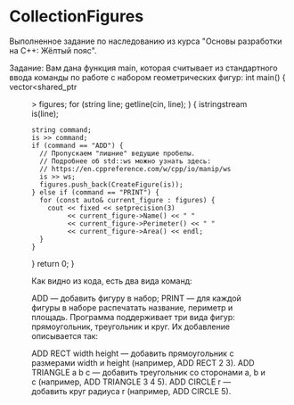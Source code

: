 # CollectionFigures
Выполненное задание по наследованию из курса "Основы разработки на С++: Жёлтый пояс". 

Задание:
Вам дана функция main, которая считывает из стандартного ввода команды по работе с набором геометрических фигур:
int main() {
  vector<shared_ptr<Figure>> figures;
  for (string line; getline(cin, line); ) {
    istringstream is(line);

    string command;
    is >> command;
    if (command == "ADD") {
      // Пропускаем "лишние" ведущие пробелы.
      // Подробнее об std::ws можно узнать здесь:
      // https://en.cppreference.com/w/cpp/io/manip/ws
      is >> ws;
      figures.push_back(CreateFigure(is));
    } else if (command == "PRINT") {
      for (const auto& current_figure : figures) {
        cout << fixed << setprecision(3)
             << current_figure->Name() << " "
             << current_figure->Perimeter() << " "
             << current_figure->Area() << endl;
      }
    }
  }
  return 0;
}

Как видно из кода, есть два вида команд:

ADD — добавить фигуру в набор;
PRINT — для каждой фигуры в наборе распечатать название, периметр и площадь.
Программа поддерживает три вида фигур: прямоугольник, треугольник и круг. Их добавление описывается так:

ADD RECT width height — добавить прямоугольник с размерами width и height (например, ADD RECT 2 3).
ADD TRIANGLE a b c — добавить треугольник со сторонами a, b и c (например, ADD TRIANGLE 3 4 5).
ADD CIRCLE r — добавить круг радиуса r (например, ADD CIRCLE 5).
